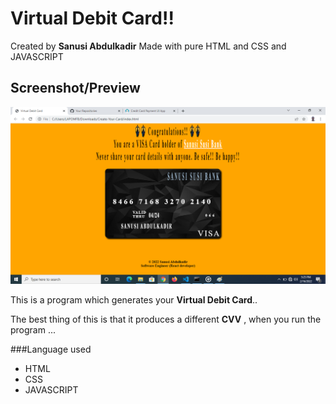 # Virtual Debit Card!!

Created by **Sanusi Abdulkadir**  Made with pure HTML and CSS and JAVASCRIPT

## Screenshot/Preview
 ![Virtual Debit Card Preview](https://github.com/sanusisusi/Virtual-Debit-Card-App/blob/main/Virtual%20Debit%20Card%20Preview.png)

This is a program which generates your **Virtual Debit Card**..
 
The best thing of this is that it produces a different **CVV** , when you run the program ...


###Language used
* HTML
* CSS 
* JAVASCRIPT
